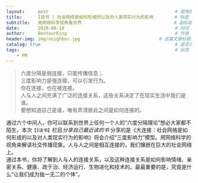 ```yaml
---
layout:     post                                                # 使用的布局（不需要改）
title:      I读书 | 社会网络是如何形成的以及对人类现实行为的影响        # 标题 
subtitle:   用网络科学视角看世界                                   # 副标题
date:       2020-09-10                                          # 时间
author:     BenYourKing                                         # 作者
header-img: img/neighbor.jpg                              # 这篇文章标题背景图片
catalog: true                                                   # 是否归档
tags:                                                           # 标签
    - PM
---
```


> 六度分隔是弱连接，只能传播信息；           
> 三度影响力是强连接，可以引发行为。          
> 你在连接，也在被连接。            
> 人与人之间充满了广泛的连接关系，这些关系决定了在现实生活中我们是谁。         
> 要想知道自己是谁，唯有弄清彼此之间是如何连接的。         
                 
                 
通过六个中间人，你可以联系到世界上任何一个人的”六度分隔理论”想必大家都不陌生，本次`【I读书】`栏目*分享自己最近读的书*   分享的是《大连接：社会网络是如何形成的以及对人类现实行为的影响》将会介绍“三度影响力”模型。用网络科学的视角来解读社交传播现象。人与人之间是相互连接的，我们镶嵌在巨大的社会网络上。                 
通过本书，你将了解到人与人的连接关系，以及这种连接关系是如何影响情绪、亲密关系、健康、政于治、经济运行、生物进化和技术的。最最重要的是，究竟是什么“让我们成为独一无二的个体”。                         
              


